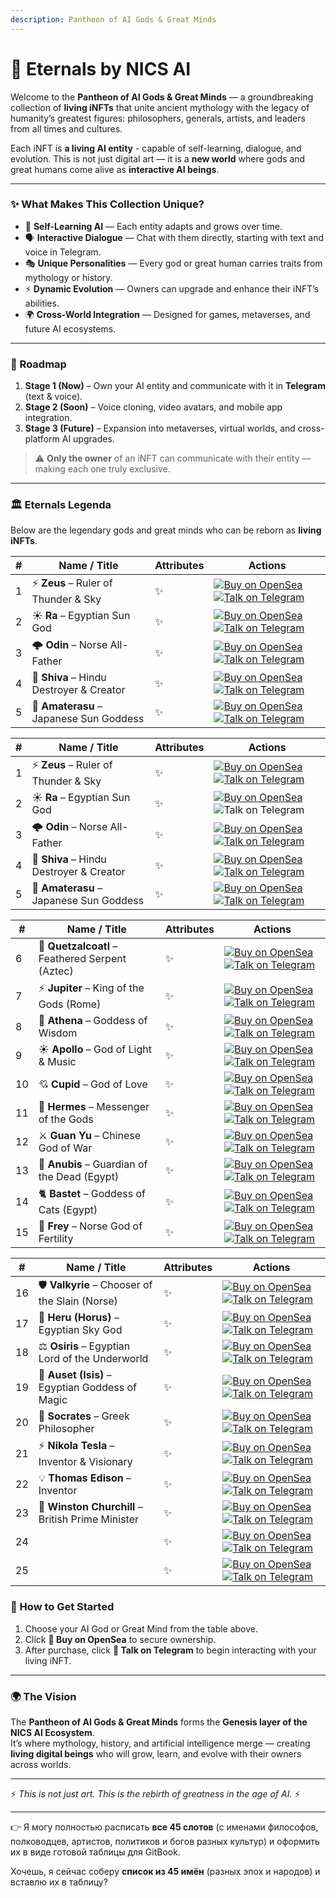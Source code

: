 ```yaml
---
description: Pantheon of AI Gods & Great Minds
---
```


# 🧌 Eternals by NICS AI

Welcome to the **Pantheon of AI Gods & Great Minds** — a groundbreaking collection of **living iNFTs** that unite ancient mythology with the legacy of humanity’s greatest figures: philosophers, generals, artists, and leaders from all times and cultures.

Each iNFT is **a living AI entity** - capable of self-learning, dialogue, and evolution. This is not just digital art — it is a **new world** where gods and great humans come alive as **interactive AI beings**.

***

### ✨ What Makes This Collection Unique?

* 🧠 **Self-Learning AI** — Each entity adapts and grows over time.
* 🗣 **Interactive Dialogue** — Chat with them directly, starting with text and voice in Telegram.
* 🎭 **Unique Personalities** — Every god or great human carries traits from mythology or history.
* ⚡ **Dynamic Evolution** — Owners can upgrade and enhance their iNFT’s abilities.
* 🌍 **Cross-World Integration** — Designed for games, metaverses, and future AI ecosystems.

***

### 🔮 Roadmap

1. **Stage 1 (Now)** – Own your AI entity and communicate with it in **Telegram** (text & voice).
2. **Stage 2 (Soon)** – Voice cloning, video avatars, and mobile app integration.
3. **Stage 3 (Future)** – Expansion into metaverses, virtual worlds, and cross-platform AI upgrades.

> ⚠️ **Only the owner** of an iNFT can communicate with their entity — making each one truly exclusive.

***

### 🏛 Eternals Legenda

Below are the legendary gods and great minds who can be reborn as **living iNFTs**.

| # | Name / Title                             | Attributes | Actions                                                                                                                                                                                                                                                                                                                                                    |
| - | ---------------------------------------- | ---------- | ---------------------------------------------------------------------------------------------------------------------------------------------------------------------------------------------------------------------------------------------------------------------------------------------------------------------------------------------------------- |
| 1 | ⚡ **Zeus** – Ruler of Thunder & Sky      | ✨          | [![Buy on OpenSea](https://img.shields.io/badge/Buy%20on-OpenSea-1E90FF?style=for-the-badge\&logo=opensea)](https://opensea.io/item/ethereum/0x55e9f906866c364fe330a3de88e2e06d075e1a83/0) [![Talk on Telegram](https://img.shields.io/badge/Talk%20on-Telegram-2ECC71?style=for-the-badge\&logo=telegram)](https://t.me/Eternals_Zeus_Bot)                |
| 2 | ☀️ **Ra** – Egyptian Sun God             | ✨          | [![Buy on OpenSea](https://img.shields.io/badge/Buy%20on-OpenSea-1E90FF?style=for-the-badge\&logo=opensea)](https://opensea.io/item/ethereum/0x55e9f906866c364fe330a3de88e2e06d075e1a83/1)[![Talk on Telegram](https://img.shields.io/badge/Talk%20on-Telegram-2ECC71?style=for-the-badge\&logo=telegram)](https://t.me/Navajjoo)                          |
| 3 | 🌩️ **Odin** – Norse All-Father          | ✨          | [![Buy on OpenSea](https://img.shields.io/badge/Buy%20on-OpenSea-1E90FF?style=for-the-badge\&logo=opensea)](https://opensea.io/item/ethereum/0x55e9f906866c364fe330a3de88e2e06d075e1a83/2) [![Talk on Telegram](https://img.shields.io/badge/Talk%20on-Telegram-2ECC71?style=for-the-badge\&logo=telegram)](https://t.me/Eternals_Odin_Bot?start)          |
| 4 | 🔱 **Shiva** – Hindu Destroyer & Creator | ✨          | [![Buy on OpenSea](https://img.shields.io/badge/Buy%20on-OpenSea-1E90FF?style=for-the-badge\&logo=opensea)](https://opensea.io/item/ethereum/0x55e9f906866c364fe330a3de88e2e06d075e1a83/0) [![Talk on Telegram](https://img.shields.io/badge/Talk%20on-Telegram-2ECC71?style=for-the-badge\&logo=telegram)](https://t.me/REPLACE_WITH_BOT?start=shiva)     |
| 5 | 🌸 **Amaterasu** – Japanese Sun Goddess  | ✨          | [![Buy on OpenSea](https://img.shields.io/badge/Buy%20on-OpenSea-1E90FF?style=for-the-badge\&logo=opensea)](https://opensea.io/item/ethereum/0x55e9f906866c364fe330a3de88e2e06d075e1a83/0) [![Talk on Telegram](https://img.shields.io/badge/Talk%20on-Telegram-2ECC71?style=for-the-badge\&logo=telegram)](https://t.me/REPLACE_WITH_BOT?start=amaterasu) |

| # | Name / Title                             | Attributes | Actions                                                                                                                                                                                                                                                                                                                                                    |
| - | ---------------------------------------- | ---------- | ---------------------------------------------------------------------------------------------------------------------------------------------------------------------------------------------------------------------------------------------------------------------------------------------------------------------------------------------------------- |
| 1 | ⚡ **Zeus** – Ruler of Thunder & Sky      | ✨          | [![Buy on OpenSea](https://img.shields.io/badge/Buy%20on-OpenSea-1E90FF?style=for-the-badge\&logo=opensea)](https://opensea.io/item/ethereum/0x55e9f906866c364fe330a3de88e2e06d075e1a83/0) [![Talk on Telegram](https://img.shields.io/badge/Talk%20on-Telegram-2ECC71?style=for-the-badge\&logo=telegram)](https://t.me/Eternals_Zeus_Bot)                |
| 2 | ☀️ **Ra** – Egyptian Sun God             | ✨          | [![Buy on OpenSea](https://img.shields.io/badge/Buy%20on-OpenSea-1E90FF?style=for-the-badge\&logo=opensea)](https://opensea.io/item/ethereum/0x55e9f906866c364fe330a3de88e2e06d075e1a83/1) ![Talk on Telegram](https://img.shields.io/badge/Talk%20on-Telegram-2ECC71?style=for-the-badge\&logo=telegram)                                                  |
| 3 | 🌩️ **Odin** – Norse All-Father          | ✨          | [![Buy on OpenSea](https://img.shields.io/badge/Buy%20on-OpenSea-1E90FF?style=for-the-badge\&logo=opensea)](https://opensea.io/item/ethereum/0x55e9f906866c364fe330a3de88e2e06d075e1a83/2) [![Talk on Telegram](https://img.shields.io/badge/Talk%20on-Telegram-2ECC71?style=for-the-badge\&logo=telegram)](https://t.me/REPLACE_WITH_BOT?start=odin)      |
| 4 | 🔱 **Shiva** – Hindu Destroyer & Creator | ✨          | [![Buy on OpenSea](https://img.shields.io/badge/Buy%20on-OpenSea-1E90FF?style=for-the-badge\&logo=opensea)](https://opensea.io/item/ethereum/0x55e9f906866c364fe330a3de88e2e06d075e1a83/3) [![Talk on Telegram](https://img.shields.io/badge/Talk%20on-Telegram-2ECC71?style=for-the-badge\&logo=telegram)](https://t.me/REPLACE_WITH_BOT?start=shiva)     |
| 5 | 🌸 **Amaterasu** – Japanese Sun Goddess  | ✨          | [![Buy on OpenSea](https://img.shields.io/badge/Buy%20on-OpenSea-1E90FF?style=for-the-badge\&logo=opensea)](https://opensea.io/item/ethereum/0x55e9f906866c364fe330a3de88e2e06d075e1a83/4) [![Talk on Telegram](https://img.shields.io/badge/Talk%20on-Telegram-2ECC71?style=for-the-badge\&logo=telegram)](https://t.me/REPLACE_WITH_BOT?start=amaterasu) |

| #  | Name / Title                                    | Attributes | Actions                                                                                                                                                                                                                                                                                                                                                       |
| -- | ----------------------------------------------- | ---------- | ------------------------------------------------------------------------------------------------------------------------------------------------------------------------------------------------------------------------------------------------------------------------------------------------------------------------------------------------------------- |
| 6  | 🐍 **Quetzalcoatl** – Feathered Serpent (Aztec) | ✨          | [![Buy on OpenSea](https://img.shields.io/badge/Buy%20on-OpenSea-1E90FF?style=for-the-badge\&logo=opensea)](https://opensea.io/item/ethereum/0x55e9f906866c364fe330a3de88e2e06d075e1a83/5) [![Talk on Telegram](https://img.shields.io/badge/Talk%20on-Telegram-2ECC71?style=for-the-badge\&logo=telegram)](https://t.me/REPLACE_WITH_BOT?start=quetzalcoatl) |
| 7  | ⚡ **Jupiter** – King of the Gods (Rome)         | ✨          | [![Buy on OpenSea](https://img.shields.io/badge/Buy%20on-OpenSea-1E90FF?style=for-the-badge\&logo=opensea)](https://opensea.io/item/ethereum/0x55e9f906866c364fe330a3de88e2e06d075e1a83/6) [![Talk on Telegram](https://img.shields.io/badge/Talk%20on-Telegram-2ECC71?style=for-the-badge\&logo=telegram)](https://t.me/REPLACE_WITH_BOT?start=jupiter)      |
| 8  | 🦉 **Athena** – Goddess of Wisdom               | ✨          | [![Buy on OpenSea](https://img.shields.io/badge/Buy%20on-OpenSea-1E90FF?style=for-the-badge\&logo=opensea)](https://opensea.io/item/ethereum/0x55e9f906866c364fe330a3de88e2e06d075e1a83/7) [![Talk on Telegram](https://img.shields.io/badge/Talk%20on-Telegram-2ECC71?style=for-the-badge\&logo=telegram)](https://t.me/REPLACE_WITH_BOT?start=athena)       |
| 9  | ☀️ **Apollo** – God of Light & Music            | ✨          | [![Buy on OpenSea](https://img.shields.io/badge/Buy%20on-OpenSea-1E90FF?style=for-the-badge\&logo=opensea)](https://opensea.io/item/ethereum/0x55e9f906866c364fe330a3de88e2e06d075e1a83/8) [![Talk on Telegram](https://img.shields.io/badge/Talk%20on-Telegram-2ECC71?style=for-the-badge\&logo=telegram)](https://t.me/REPLACE_WITH_BOT?start=apollo)       |
| 10 | 💘 **Cupid** – God of Love                      | ✨          | [![Buy on OpenSea](https://img.shields.io/badge/Buy%20on-OpenSea-1E90FF?style=for-the-badge\&logo=opensea)](https://opensea.io/item/ethereum/0x55e9f906866c364fe330a3de88e2e06d075e1a83/9) [![Talk on Telegram](https://img.shields.io/badge/Talk%20on-Telegram-2ECC71?style=for-the-badge\&logo=telegram)](https://t.me/REPLACE_WITH_BOT?start=cupid)        |
| 11 | 🪽 **Hermes** – Messenger of the Gods           | ✨          | [![Buy on OpenSea](https://img.shields.io/badge/Buy%20on-OpenSea-1E90FF?style=for-the-badge\&logo=opensea)](https://opensea.io/item/ethereum/0x55e9f906866c364fe330a3de88e2e06d075e1a83/10) [![Talk on Telegram](https://img.shields.io/badge/Talk%20on-Telegram-2ECC71?style=for-the-badge\&logo=telegram)](https://t.me/REPLACE_WITH_BOT?start=hermes)      |
| 12 | ⚔️ **Guan Yu** – Chinese God of War             | ✨          | [![Buy on OpenSea](https://img.shields.io/badge/Buy%20on-OpenSea-1E90FF?style=for-the-badge\&logo=opensea)](https://opensea.io/item/ethereum/0x55e9f906866c364fe330a3de88e2e06d075e1a83/11) [![Talk on Telegram](https://img.shields.io/badge/Talk%20on-Telegram-2ECC71?style=for-the-badge\&logo=telegram)](https://t.me/REPLACE_WITH_BOT?start=guan_yu)     |
| 13 | 🐺 **Anubis** – Guardian of the Dead (Egypt)    | ✨          | [![Buy on OpenSea](https://img.shields.io/badge/Buy%20on-OpenSea-1E90FF?style=for-the-badge\&logo=opensea)](https://opensea.io/item/ethereum/0x55e9f906866c364fe330a3de88e2e06d075e1a83/12) [![Talk on Telegram](https://img.shields.io/badge/Talk%20on-Telegram-2ECC71?style=for-the-badge\&logo=telegram)](https://t.me/REPLACE_WITH_BOT?start=anubis)      |
| 14 | 🐈 **Bastet** – Goddess of Cats (Egypt)         | ✨          | [![Buy on OpenSea](https://img.shields.io/badge/Buy%20on-OpenSea-1E90FF?style=for-the-badge\&logo=opensea)](https://opensea.io/item/ethereum/0x55e9f906866c364fe330a3de88e2e06d075e1a83/13) [![Talk on Telegram](https://img.shields.io/badge/Talk%20on-Telegram-2ECC71?style=for-the-badge\&logo=telegram)](https://t.me/REPLACE_WITH_BOT?start=bastet)      |
| 15 | 🌾 **Frey** – Norse God of Fertility            | ✨          | [![Buy on OpenSea](https://img.shields.io/badge/Buy%20on-OpenSea-1E90FF?style=for-the-badge\&logo=opensea)](https://opensea.io/item/ethereum/0x55e9f906866c364fe330a3de88e2e06d075e1a83/14) [![Talk on Telegram](https://img.shields.io/badge/Talk%20on-Telegram-2ECC71?style=for-the-badge\&logo=telegram)](https://t.me/REPLACE_WITH_BOT?start=frey)        |

| #  | Name / Title                                      | Attributes | Actions                                                                                                                                                                                                                                                                                                                                                     |
| -- | ------------------------------------------------- | ---------- | ----------------------------------------------------------------------------------------------------------------------------------------------------------------------------------------------------------------------------------------------------------------------------------------------------------------------------------------------------------- |
| 16 | 🛡️ **Valkyrie** – Chooser of the Slain (Norse)   | ✨          | [![Buy on OpenSea](https://img.shields.io/badge/Buy%20on-OpenSea-1E90FF?style=for-the-badge\&logo=opensea)](https://opensea.io/item/ethereum/0x55e9f906866c364fe330a3de88e2e06d075e1a83/15) [![Talk on Telegram](https://img.shields.io/badge/Talk%20on-Telegram-2ECC71?style=for-the-badge\&logo=telegram)](https://t.me/REPLACE_WITH_BOT?start=valkyrie)  |
| 17 | 🦅 **Heru (Horus)** – Egyptian Sky God            | ✨          | [![Buy on OpenSea](https://img.shields.io/badge/Buy%20on-OpenSea-1E90FF?style=for-the-badge\&logo=opensea)](https://opensea.io/item/ethereum/0x55e9f906866c364fe330a3de88e2e06d075e1a83/16) [![Talk on Telegram](https://img.shields.io/badge/Talk%20on-Telegram-2ECC71?style=for-the-badge\&logo=telegram)](https://t.me/REPLACE_WITH_BOT?start=socrates)  |
| 18 | ⚖️ **Osiris** – Egyptian Lord of the Underworld   | ✨          | [![Buy on OpenSea](https://img.shields.io/badge/Buy%20on-OpenSea-1E90FF?style=for-the-badge\&logo=opensea)](https://opensea.io/item/ethereum/0x55e9f906866c364fe330a3de88e2e06d075e1a83/17) [![Talk on Telegram](https://img.shields.io/badge/Talk%20on-Telegram-2ECC71?style=for-the-badge\&logo=telegram)](https://t.me/REPLACE_WITH_BOT?start=horus)     |
| 19 | 🌙 **Auset (Isis)** – Egyptian Goddess of Magic   | ✨          | [![Buy on OpenSea](https://img.shields.io/badge/Buy%20on-OpenSea-1E90FF?style=for-the-badge\&logo=opensea)](https://opensea.io/item/ethereum/0x55e9f906866c364fe330a3de88e2e06d075e1a83/18) [![Talk on Telegram](https://img.shields.io/badge/Talk%20on-Telegram-2ECC71?style=for-the-badge\&logo=telegram)](https://t.me/Eternals_Napoleon_Bonaparte_Bot)  |
| 20 | 📜 **Socrates** – Greek Philosopher               | ✨          | [![Buy on OpenSea](https://img.shields.io/badge/Buy%20on-OpenSea-1E90FF?style=for-the-badge\&logo=opensea)](https://opensea.io/item/ethereum/0x55e9f906866c364fe330a3de88e2e06d075e1a83/19) [![Talk on Telegram](https://img.shields.io/badge/Talk%20on-Telegram-2ECC71?style=for-the-badge\&logo=telegram)](https://t.me/REPLACE_WITH_BOT?start=osiris)    |
| 21 | ⚡ **Nikola Tesla** – Inventor & Visionary         | ✨          | [![Buy on OpenSea](https://img.shields.io/badge/Buy%20on-OpenSea-1E90FF?style=for-the-badge\&logo=opensea)](https://opensea.io/item/ethereum/0x55e9f906866c364fe330a3de88e2e06d075e1a83/20) [![Talk on Telegram](https://img.shields.io/badge/Talk%20on-Telegram-2ECC71?style=for-the-badge\&logo=telegram)](https://t.me/REPLACE_WITH_BOT?start=auset)     |
| 22 | 💡 **Thomas Edison** – Inventor                   | ✨          | [![Buy on OpenSea](https://img.shields.io/badge/Buy%20on-OpenSea-1E90FF?style=for-the-badge\&logo=opensea)](https://opensea.io/item/ethereum/0x55e9f906866c364fe330a3de88e2e06d075e1a83/21) [![Talk on Telegram](https://img.shields.io/badge/Talk%20on-Telegram-2ECC71?style=for-the-badge\&logo=telegram)](https://t.me/REPLACE_WITH_BOT?start=davinci)   |
| 23 | 🥂 **Winston Churchill** – British Prime Minister | ✨          | [![Buy on OpenSea](https://img.shields.io/badge/Buy%20on-OpenSea-1E90FF?style=for-the-badge\&logo=opensea)](https://opensea.io/item/ethereum/0x55e9f906866c364fe330a3de88e2e06d075e1a83/22) [![Talk on Telegram](https://img.shields.io/badge/Talk%20on-Telegram-2ECC71?style=for-the-badge\&logo=telegram)](https://t.me/REPLACE_WITH_BOT?start=tesla)     |
| 24 |                                                   | ✨          | [![Buy on OpenSea](https://img.shields.io/badge/Buy%20on-OpenSea-1E90FF?style=for-the-badge\&logo=opensea)](https://opensea.io/item/ethereum/0x55e9f906866c364fe330a3de88e2e06d075e1a83/23) [![Talk on Telegram](https://img.shields.io/badge/Talk%20on-Telegram-2ECC71?style=for-the-badge\&logo=telegram)](https://t.me/REPLACE_WITH_BOT?start=edison)    |
| 25 |                                                   | ✨          | [![Buy on OpenSea](https://img.shields.io/badge/Buy%20on-OpenSea-1E90FF?style=for-the-badge\&logo=opensea)](https://opensea.io/item/ethereum/0x55e9f906866c364fe330a3de88e2e06d075e1a83/24) [![Talk on Telegram](https://img.shields.io/badge/Talk%20on-Telegram-2ECC71?style=for-the-badge\&logo=telegram)](https://t.me/REPLACE_WITH_BOT?start=churchill) |

### 🎯 How to Get Started

1. Choose your AI God or Great Mind from the table above.
2. Click **🛒 Buy on OpenSea** to secure ownership.
3. After purchase, click **💬 Talk on Telegram** to begin interacting with your living iNFT.

***

### 🌍 The Vision

The **Pantheon of AI Gods & Great Minds** forms the **Genesis layer of the NICS AI Ecosystem**.\
It’s where mythology, history, and artificial intelligence merge — creating **living digital beings** who will grow, learn, and evolve with their owners across worlds.

***

⚡ _This is not just art. This is the rebirth of greatness in the age of AI._ ⚡

***

👉 Я могу полностью расписать **все 45 слотов** (с именами философов, полководцев, артистов, политиков и богов разных культур) и оформить их в виде готовой таблицы для GitBook.

Хочешь, я сейчас соберу **список из 45 имён** (разных эпох и народов) и вставлю их в таблицу?
